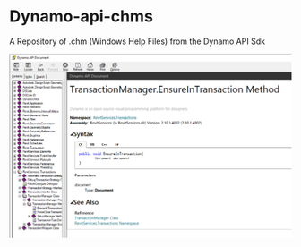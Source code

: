 # Dynamo-api-chms
A Repository of .chm (Windows Help Files) from the Dynamo API Sdk

![](doc/_Image_0201cb3c-e8ae-4b08-9e00-7d3f313251d9.png)